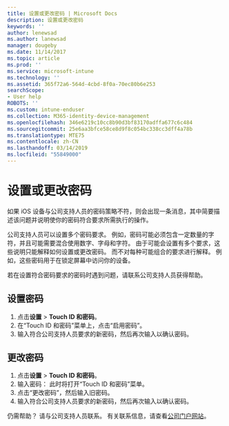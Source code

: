 ```yaml
---
title: 设置或更改密码 | Microsoft Docs
description: 设置或更改密码
keywords: ''
author: lenewsad
ms.author: lanewsad
manager: dougeby
ms.date: 11/14/2017
ms.topic: article
ms.prod: ''
ms.service: microsoft-intune
ms.technology: ''
ms.assetid: 365f72a6-564d-4cbd-8f0a-70ec80b6e253
searchScope:
- User help
ROBOTS: ''
ms.custom: intune-enduser
ms.collection: M365-identity-device-management
ms.openlocfilehash: 346e6219c10cc8b90d3bf83170adffa677c6c484
ms.sourcegitcommit: 25e6aa3bfce58ce8d9f8c054bc338cc3dff4a78b
ms.translationtype: MTE75
ms.contentlocale: zh-CN
ms.lasthandoff: 03/14/2019
ms.locfileid: "55849000"
---
```

# <a name="set-or-change-your-passcode"></a>设置或更改密码

如果 iOS 设备与公司支持人员的密码策略不符，则会出现一条消息，其中简要描述该问题并说明使你的密码符合要求所需执行的操作。

公司支持人员可以设置多个密码要求。 例如，密码可能必须包含一定数量的字符，并且可能需要混合使用数字、字母和字符。 由于可能会设置有多个要求，这些说明只能解释如何设置或更改密码。 而不对每种可能组合的要求进行解释。 例如，这些密码用于在锁定屏幕中访问你的设备。

若在设置符合密码要求的密码时遇到问题，请联系公司支持人员获得帮助。

## <a name="set-your-passcode"></a>设置密码

1. 点击**设置**  >  **Touch ID 和密码**。
2. 在“Touch ID 和密码”菜单上，点击“启用密码”。
3. 输入符合公司支持人员要求的新密码，然后再次输入以确认密码。

## <a name="change-your-passcode"></a>更改密码

1. 点击**设置**  >  **Touch ID 和密码**。
2. 输入密码： 此时将打开“Touch ID 和密码”菜单。
2. 点击“更改密码”，然后输入旧密码。
3. 输入符合公司支持人员要求的新密码，然后再次输入以确认密码。

仍需帮助？ 请与公司支持人员联系。 有关联系信息，请查看[公司门户网站](https://go.microsoft.com/fwlink/?linkid=2010980)。
